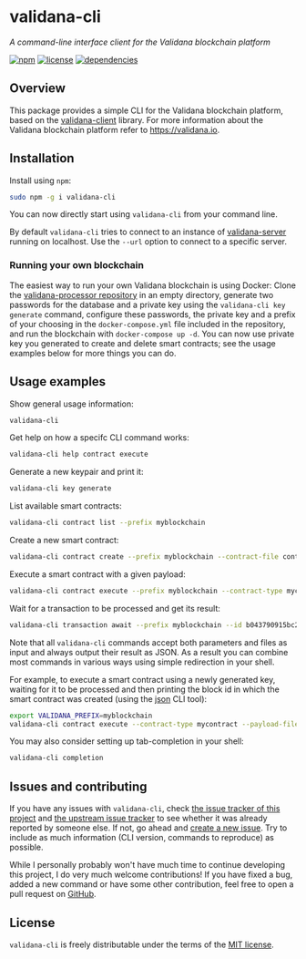 # validana-cli
*A command-line interface client for the Validana blockchain platform*

[![npm](https://img.shields.io/npm/v/validana-cli.svg)](https://www.npmjs.com/package/validana-cli)
[![license](https://img.shields.io/npm/l/validana-cli.svg)](https://github.com/DvdGiessen/validana-cli/blob/master/LICENSE)
[![dependencies](https://img.shields.io/david/DvdGiessen/validana-cli.svg)](https://david-dm.org/DvdGiessen/validana-cli)

## Overview
This package provides a simple CLI for the Validana blockchain platform, based
on the [validana-client](https://github.com/Coinversable/validana-client)
library. For more information about the Validana blockchain platform refer to
https://validana.io.

## Installation
Install using `npm`:
```sh
sudo npm -g i validana-cli
```
You can now directly start using `validana-cli` from your command line.

By default `validana-cli` tries to connect to an instance of [validana-server
](https://github.com/Coinversable/validana-server) running on localhost. Use
the `--url` option to connect to a specific server.

### Running your own blockchain
The easiest way to run your own Validana blockchain is using Docker: Clone the
[validana-processor repository](https://github.com/Coinversable/validana-processor)
in an empty directory, generate two passwords for the database and a private
key using the `validana-cli key generate` command, configure these passwords,
the private key and a prefix of your choosing in the `docker-compose.yml` file
included in the repository, and run the blockchain with `docker-compose up -d`.
You can now use private key you generated to create and delete smart contracts;
see the usage examples below for more things you can do.

## Usage examples
Show general usage information:
```sh
validana-cli
```

Get help on how a specifc CLI command works:
```sh
validana-cli help contract execute
```

Generate a new keypair and print it:
```sh
validana-cli key generate
```

List available smart contracts:
```sh
validana-cli contract list --prefix myblockchain
```

Create a new smart contract:
```sh
validana-cli contract create --prefix myblockchain --contract-file contracts/mycontract.json --signing-keyfile keyfile.json
```

Execute a smart contract with a given payload:
```sh
validana-cli contract execute --prefix myblockchain --contract-type mycontract --payload '{"foo": "bar"}' --signing-key L2onu5qevxBfjB6xGSkxMqzRZLT6nN9ZRWXFz5doognwbcVM2CfB
```

Wait for a transaction to be processed and get its result:
```sh
validana-cli transaction await --prefix myblockchain --id b043790915bc2f9b6bf8ae470f49c32d
```

Note that all `validana-cli` commands accept both parameters and files as input
and always output their result as JSON. As a result you can combine most
commands in various ways using simple redirection in your shell.

For example, to execute a smart contract using a newly generated key, waiting
for it to be processed and then printing the block id in which the smart
contract was created (using the [json](https://www.npmjs.com/package/json) CLI
tool):
```sh
export VALIDANA_PREFIX=myblockchain
validana-cli contract execute --contract-type mycontract --payload-file mypayload.json --signing-key "$(validana-cli key generate)" | validana-cli transaction await --id-file - | json blockId
```

You may also consider setting up tab-completion in your shell:
```sh
validana-cli completion
```

## Issues and contributing
If you have any issues with `validana-cli`, check [the issue tracker of this
project](https://github.com/DvdGiessen/validana-cli/issues) and [the upstream
issue tracker](https://github.com/Coinversable/validana-client) to see whether
it was already reported by someone else. If not, go ahead and [create a new
issue](https://github.com/DvdGiessen/validana-cli/issues/new). Try to include
as much information (CLI version, commands to reproduce) as possible.

While I personally probably won't have much time to continue developing this
project, I do very much welcome contributions! If you have fixed a bug, added a
new command or have some other contribution, feel free to open a pull request
on [GitHub](https://github.com/DvdGiessen/validana-cli).

## License
`validana-cli` is freely distributable under the terms of the
[MIT license](https://github.com/DvdGiessen/validana-cli/blob/master/LICENSE).
